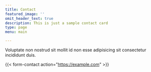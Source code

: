 ```yaml
---
title: Contact
featured_image: ''
omit_header_text: true
description: This is just a sample contact card
type: page
menu: main

---
```


 Voluptate non nostrud sit mollit id non esse adipisicing sit consectetur incididunt duis.

{{< form-contact action="https://example.com"  >}}
